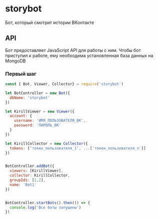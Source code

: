 # storybot
Бот, который смотрит истории ВКонтакте

## API

Бот предоставляет JavaScript API для работы с ним. Чтобы бот приступил к работе, ему необходима установленная база данных на MongoDB

### Первый шаг

```javascript
const { Bot, Viewer, Collector} = require('storybot')

let BotController = new Bot({
  dbName: 'storybot'
})

let KirillViewer = new Viewer({
  account: {
    username: 'ИМЯ_ПОЛЬЗОВАТЕЛЯ_ВК',
    password: 'ПАРОЛЬ_ВК'
  }
})

let KirillCollector = new Collector({
  tokens: ['токен_пользователя_1', ...['токен_пользователя_n']]
})


BotController.addBot({
  viewers: [KirillViewer],
  collector: KirillCollector,
  groupIds: [1,2],
  name: 'Bot1'
})


BotController.startBots().then(() => {
  console.log('Все боты запущены')
})

```
